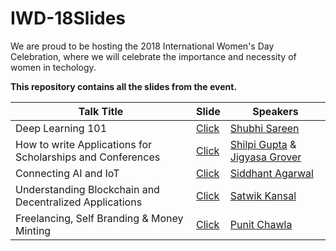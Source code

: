# IWD-18Slides

We are proud to be hosting the 2018 International Women's Day Celebration, where we will celebrate the importance and necessity of women in techology.

**This repository contains all the slides from the event.**

|  Talk Title  |  Slide  | Speakers |
|--------------|---------|----------|
| Deep Learning 101 | [Click](https://docs.google.com/presentation/d/1GSieFi3Vz53VbpijSfV6a9ZJY5vLWlotc9xlYt8ldh4/edit?usp=sharing)| [Shubhi Sareen](https://www.linkedin.com/in/shubhi-sareen/)|
| How to write Applications for Scholarships and Conferences | [Click](https://docs.google.com/presentation/d/1IkHBgmLbh7SyE3nFv7xlW7_JwG2dX8xRKo1Kj1AC9cc/edit?usp=sharing)|[Shilpi Gupta](https://www.linkedin.com/in/shilpi75/) & [Jigyasa Grover](https://twitter.com/jigyasa_grover) |
| Connecting AI and IoT | [Click](https://drive.google.com/file/d/0B1vPAFcbl5UJUHlSYU9qS0tJTEZLSk5lb1hRaDMxa0NLRnBZ/view?usp=sharing) | [Siddhant Agarwal](https://www.linkedin.com/in/sidagarwal04/)|
| Understanding Blockchain and Decentralized Applications | [Click](https://speakerdeck.com/satwikkansal/blockchain-cryptocurrencies-decentralized-applications-and-beyond) | [Satwik Kansal](https://www.linkedin.com/in/satwikkansal/)|
| Freelancing, Self Branding & Money Minting | [Click](https://docs.google.com/presentation/d/1GY_watBkU-L528QZ3iyacZu1FYBVqUxPwfVofoieEng/edit?usp=sharing) | [Punit Chawla](https://in.linkedin.com/in/punitweb)|
